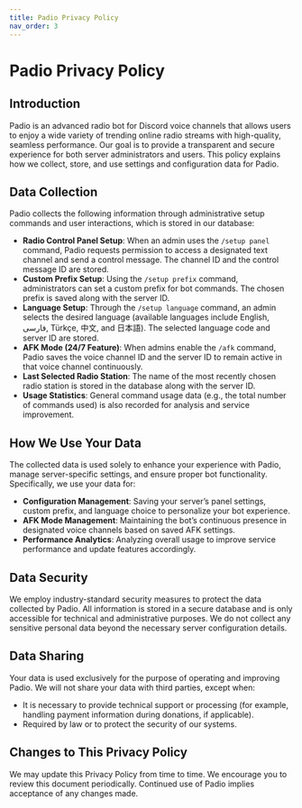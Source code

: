 ```yaml
---
title: Padio Privacy Policy
nav_order: 3
---
```


# Padio Privacy Policy

## Introduction
Padio is an advanced radio bot for Discord voice channels that allows users to enjoy a wide variety of trending online radio streams with high-quality, seamless performance. Our goal is to provide a transparent and secure experience for both server administrators and users. This policy explains how we collect, store, and use settings and configuration data for Padio.

## Data Collection
Padio collects the following information through administrative setup commands and user interactions, which is stored in our database:

- **Radio Control Panel Setup**: When an admin uses the `/setup panel` command, Padio requests permission to access a designated text channel and send a control message. The channel ID and the control message ID are stored.
- **Custom Prefix Setup**: Using the `/setup prefix` command, administrators can set a custom prefix for bot commands. The chosen prefix is saved along with the server ID.
- **Language Setup**: Through the `/setup language` command, an admin selects the desired language (available languages include English, فارسی, Türkçe, 中文, and 日本語). The selected language code and server ID are stored.
- **AFK Mode (24/7 Feature)**: When admins enable the `/afk` command, Padio saves the voice channel ID and the server ID to remain active in that voice channel continuously.
- **Last Selected Radio Station**: The name of the most recently chosen radio station is stored in the database along with the server ID.
- **Usage Statistics**: General command usage data (e.g., the total number of commands used) is also recorded for analysis and service improvement.

## How We Use Your Data
The collected data is used solely to enhance your experience with Padio, manage server-specific settings, and ensure proper bot functionality. Specifically, we use your data for:
- **Configuration Management**: Saving your server’s panel settings, custom prefix, and language choice to personalize your bot experience.
- **AFK Mode Management**: Maintaining the bot’s continuous presence in designated voice channels based on saved AFK settings.
- **Performance Analytics**: Analyzing overall usage to improve service performance and update features accordingly.

## Data Security
We employ industry-standard security measures to protect the data collected by Padio. All information is stored in a secure database and is only accessible for technical and administrative purposes. We do not collect any sensitive personal data beyond the necessary server configuration details.

## Data Sharing
Your data is used exclusively for the purpose of operating and improving Padio. We will not share your data with third parties, except when:
- It is necessary to provide technical support or processing (for example, handling payment information during donations, if applicable).
- Required by law or to protect the security of our systems.

## Changes to This Privacy Policy
We may update this Privacy Policy from time to time. We encourage you to review this document periodically. Continued use of Padio implies acceptance of any changes made.

